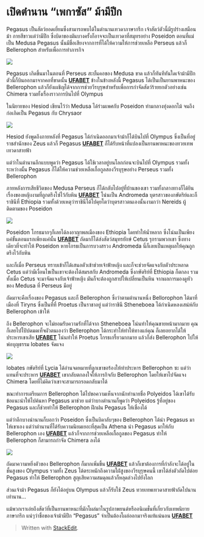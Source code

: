 # เปิดตำนาน “เพกาซัส” ม้ามีปีก

Pegasus เป็นสัตว์ยอดเยี่ยมซึ่งสามารถพบได้ในตำนานเทวดาภาษากรีก เจ้าสัตว์ตัวนี้มีรูปร่างเสมือนม้า กายสีขาวแต่ว่ามีปีก ซึ่งบิดาของมันบางครั้งก็อาจจะเป็นเทวดาที่สมุทรอย่าง Poseidon ตอนที่แม่เป็น Medusa Pegasus นั้นมีชื่อเสียงจากการที่ได้ให้ความให้การช่วยเหลือ Perseus แล้วก็ Bellerophon สำหรับเพื่อการทำภารกิจ

![](https://miro.medium.com/max/1400/0*n2awNfHJxCwIBXF-.jpg)

Pegasus เกิดขึ้นมาในตอนที่ Perseus สะบั้นคอของ Medusa ขาด แล้วก็ทันทีทันใดเจ้าม้ามีปีกตัวนี้ก็บินออกมาจากคอที่ขาดนั้น [**UFABET**](https://www.ufa-th.net/ufabet/) ข้างในข้างหลังนี้ Pegasus ได้เป็นเป็นยานพาหนะของ Bellerophon แล้วก็ยังเผชิญได้จากการช่วยวีรบุรุษสำหรับเพื่อการกำจัดสัตว์ร้ายยกตัวอย่างเช่น Chimera รวมทั้งเรื่องราวการบินไปที่ Olympus

ในนิยายของ Hesiod เขียนไว้ว่า Medusa ได้ร่วมเพศกับ Poseidon ท่ามกลางทุ่งดอกไม้ จนถึงก่อเกิดเป็น Pegasus กับ Chrysaor

![](https://miro.medium.com/max/610/0*68poWxSl7FWpxoXu.jpg)

Hesiod ยังพูดถึงภายหลังที่ Pegasus ได้กำเนิดออกมาเจ้าม้าก็ได้บินไปที่ Olympus ซึ่งเป็นที่อยู่ราชสำนักของ Zeus แล้วก็ Pegasus [**UFABET**](https://www.ufa-th.net/ufabet/) ก็ได้รับหน้าที่แปลงเป็นยานพาหนะของทวยเทพเทวดาสายฟ้า

แต่ว่าในตำนานอีกแบบพูดว่า Pegasus ได้ใช้เวลาอยู่บนโลกก่อนจะบินไปที่ Olympus รวมทั้งระหว่างนั้น Pegasus ก็ได้ให้ความช่วยเหลือเกื้อกูลสองวีรบุรุษอย่าง Perseus รวมทั้ง Bellerophon

ภายหลังการเสียชีวิตของ Medusa Perseus ก็ได้กลับไปอยู่ที่บ้านของเขา รวมทั้งกลางทางก็ได้ยินเรื่องของหญิงงามที่ถูกตรึงโซ่ไว้กับหิน [**UFABET**](https://www.ufa-th.net/ufabet/) โน่นเป็น Andromeda บุตรสาวของกษัตริย์และก็ราชินีที่ Ethiopia รวมทั้งด้วยเหตุว่าราชินีได้ไปคุยโตว่าบุตรสาวตนเองนั้นงามกว่า Nereids ผู้ติดตามของ Poseidon

![](https://miro.medium.com/max/542/0*XMaj_wp0PGBJRHki.jpg)

Poseidon โกรธมากๆก็เลยได้ลงอาญาพลเมืองของ Ethiopia โดยทำให้น้ำหลาก ซึ่งโน่นเป็นเพียงแค่ขั้นตอนแรกเพียงแค่นั้น [**UFABET**](https://www.ufa-th.net/ufabet/) ถัดมาก็ได้ส่งสัตว์สมุทรยักษ์ Cetus รุกรามพวกเขา ซึ่งทางเดียวที่จะทำให้ Poseidon หายโกรธเป็นการบวงสรวง Andromeda นี่ก็เลยเป็นเหตุผลให้คุณถูกตรึงไว้กับหิน

และก็เมื่อ Perseus ทราบเข้าก็ได้เสนอตัวเข้าช่วยเจ้าฟ้าหญิง และก็จะช่วยจัดแจงกับตัวประหลาด Cetus แต่ว่ามีเงื่อนไขเป็นเขาจะต้องได้สมรสกับ Andromeda ซึ่งกษัตริย์ที่ Ethiopia ก็ตกลง รวมทั้งเมื่อ Cetus จะมาจัดแจงกับเจ้าฟ้าหญิง มันก็จะต้องถูกสาปให้เปลี่ยนเป็นหิน จากผลการมองดูหัวของ Medusa ที่ Perseus มีอยู่

ถัดมาจะคือเรื่องของ Pegasus และก็ Bellerophon ซึ่งว่าตามตำนานหนึ่ง Bellorophon ได้มาที่เมืองที่ Tiryns ซึ่งเป็นที่ที่ Proetus เป็นราชาอยู่ แต่ว่าราชินี Stheneboea ได้กำเนิดหลงเสน่ห์กับ Bellerophon เข้าให้

ถึง Bellerophon จะไม่ยอมรับความรักที่ได้จาก Stheneboea โน่นทำให้คุณขายหน้ามากมาย คุณก็เลยไปโป้ปดมดเท็จผัวตนเองว่า Bellerophon ได้กระทำให้ท่าให้ทางแก่คุณ ก็เลยอยากได้ให้ประหารเขาเสีย [**UFABET**](https://www.ufa-th.net/ufabet/) โน่นทำให้ Proetus โกรธเกรี้ยวมากมาย แล้วก็ส่ง Bellerophon ไปให้พ่อบุญธรรม Iobates จัดแจง

![](https://miro.medium.com/max/800/0*ProSFMyIPUT-WaOw.jpg)

Iobates กษัตริย์ที่ Lycia ได้อ่านจดหมายที่ลูกเขาขอร้องให้ทำประหาร Bellerophon ซะ แต่ว่าแทนที่จะประหาร [**UFABET**](https://www.ufa-th.net/ufabet/) เขากลับตกลงใจให้ภารกิจกับ Bellerophon โดยให้เขาไปจัดแจง Chimera โดยที่ไม่คิดว่าเขาจะสามารถรอดกลับมาได้

ขณะทำการเตรียมการ Bellerophon ได้ไปขอความเห็นจากนักทำนายชื่อ Polyeidos ได้เขาได้รับข้อแนะนำให้ไปค้นหา Pegasus มาช่วย แต่ว่าบางตำนานก็พูดว่า Polyeidos รู้ที่อยู่ของ Pegasus และก็ช่วยทำให้ Bellerophon ฝึกฝน Pegasus ให้เชื่องได้

แต่ว่าอีกบางนำนานก็บอกว่า Poseidon ซึ่งเป็นบิดาลับๆของ Bellerophon ได้นำ Pegasus มาให้เขาเอง แต่ว่าตำนานที่ได้รับความนิยมเยอะที่สุดเป็น Athena นำ Pegasus มาให้กับ Bellerophon เอง [**UFABET**](https://www.ufa-th.net/ufabet/) แล้วก็จากการช่วยเหลือเกื้อกูลของ Pegasus ทำให้ Bellerophon ก็สามารถกำจัด Chimera ลงได้

![](https://miro.medium.com/max/700/0*wluirAWvVI00bjJp.jpeg)

ถัดมาความหยิ่งตัวของ Bellerophon ก็มากเพิ่มขึ้น [**UFABET**](https://www.ufa-th.net/ufabet/) แล้วก็เขาต้องการที่กำลังจะได้อยู่ในชั้นสูงของ Olympus รวมทั้ง Zeus ได้ตระหนักถึงความใฝ่สูงของวีรบุรุษคนนี้ เขาได้ส่งตัวถัดไปต่อย Pegasus ทำให้ Bellerophon สูญเสียความสมดุลแล้วก็หลุดล่วงไปยังโลก

ส่วนเจ้าม้า Pegasus ก็ยังได้อยู่บน Olympus แล้วก็รับใช้ Zeus ทวยเทพเทวดาสายฟ้าถัดไปนานเท่านาน…

แม้พวกเราเอ่ยถึงสัตว์ที่เป็นยานพาหนะที่มักโผล่มาในรูปภาพยนต์หรืออนิเมชั่นที่เกี่ยวกับเทพนิยายภาษากรีก แน่ๆว่าชื่อของเจ้าม้ามีปีก “Pegasus” จำเป็นต้องโผล่ออกมาจริงแท้แน่นอน [**UFABET**](https://www.ufa-th.net/ufabet/)

> Written with [StackEdit](https://medium.com/@Doraemonz/%E0%B9%80%E0%B8%9B%E0%B8%B4%E0%B8%94%E0%B8%95%E0%B8%B3%E0%B8%99%E0%B8%B2%E0%B8%99-%E0%B9%80%E0%B8%9E%E0%B8%81%E0%B8%B2%E0%B8%8B%E0%B8%B1%E0%B8%AA-%E0%B8%A1%E0%B9%89%E0%B8%B2%E0%B8%A1%E0%B8%B5%E0%B8%9B%E0%B8%B5%E0%B8%81-f9991c2155ca).


